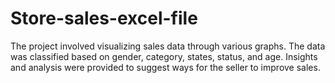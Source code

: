 # Store-sales-excel-file
The project involved visualizing sales data through various graphs. The data was classified based on gender, category, states, status, and age. Insights and analysis were provided to suggest ways for the seller to improve sales.
